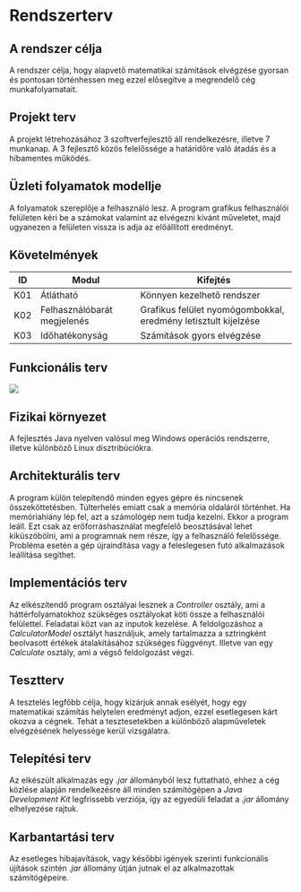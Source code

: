 # Rendszerterv

## A rendszer célja
A rendszer célja, hogy alapvető matematikai számítások elvégzése gyorsan és pontosan történhessen meg ezzel elősegítve a megrendelő cég munkafolyamatait.

## Projekt terv
A projekt létrehozásához 3 szoftverfejlesztő áll rendelkezésre, illetve 7 munkanap. A 3 fejlesztő közös felelőssége a határidőre való átadás és a hibamentes működés.

## Üzleti folyamatok modellje
A folyamatok szereplője a felhasználó lesz. A program grafikus felhasználói felületen kéri be a számokat valamint az elvégezni kívánt műveletet, majd ugyanezen a felületen vissza is adja az előállított eredményt.

## Követelmények
|ID|Modul|Kifejtés|
|--|-----|--------|
|K01|Átlátható|Könnyen kezelhető rendszer
|K02|Felhasználóbarát megjelenés|Grafikus felület nyomógombokkal, eredmény letisztult kijelzése
|K03|Időhatékonyság|Számítások gyors elvégzése

## Funkcionális terv
![](https://raw.githubusercontent.com/nehai-kettes-tankor/first-project/master/Documents/uml.png)

## Fizikai környezet
A fejlesztés Java nyelven valósul meg Windows operációs rendszerre, illetve különböző Linux disztribúciókra.
    
## Architekturális terv
A program külön telepítendő minden egyes gépre és nincsenek összeköttetésben. Túlterhelés emiatt csak a memória oldaláról történhet. Ha memóriahiány lép fel, azt a számológép nem tudja kezelni. Ekkor a program leáll. Ezt csak az erőforráshasználat megfelelő beosztásával lehet kiküszöbölni, ami a programnak nem része, így a felhasználó felelőssége. Probléma esetén a gép újraindítása vagy a feleslegesen futó alkalmazások leállítása segíthet.

## Implementációs terv
Az elkészítendő program osztályai lesznek a *Controller* osztály, ami a háttérfolyamatokhoz szükséges osztályokat köti össze a felhasználói felülettel. Feladatai közt van az inputok kezelése. A feldolgozáshoz a *CalculatorModel* osztályt használjuk, amely tartalmazza a sztringként beolvasott értékek átalakításához szükséges függvényt. Illetve van egy *Calculate* osztály, ami a végső feldolgozást végzi.

## Tesztterv
A tesztelés legfőbb célja, hogy kizárjuk annak esélyét, hogy egy matematikai számítás helytelen eredményt adjon, ezzel esetlegesen kárt okozva a cégnek. Tehát a tesztesetekben a különböző alapműveletek elvégzésének helyessége kerül vizsgálatra.

## Telepítési terv
Az elkészült alkalmazás egy *.jar* állományból lesz futtatható, ehhez a cég közlése alapján rendelkezésre áll minden számítógépen a *Java Development Kit* legfrissebb verziója, így az egyedüli feladat a *.jar* állomány elhelyezése rajtuk.

## Karbantartási terv
Az esetleges hibajavítások, vagy későbbi igények szerinti funkcionális újítások szintén *.jar* állomány útján jutnak el az alkalmazottak számítógépeire.
